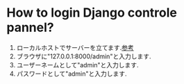 # How to login Django controle pannel?

1. ローカルホストでサーバーを立てます.[参考](./howToRunDjangoServerForDev.md)
1. ブラウザに"127.0.0.1:8000/admin"と入力します.
1. ユーザーネームとして"admin"と入力します.
1. パスワードとして"admin"と入力します.